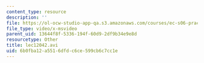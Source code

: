 ```yaml
---
content_type: resource
description: ''
file: https://ol-ocw-studio-app-qa.s3.amazonaws.com/courses/ec-s06-practical-electronics-fall-2004/6b0fba12a5516dfdc6ce599cb6c7cc1e_lec12042.avi
file_type: video/x-msvideo
parent_uid: 13644f8f-5336-194f-60d9-2df9b34e9e8d
resourcetype: Other
title: lec12042.avi
uid: 6b0fba12-a551-6dfd-c6ce-599cb6c7cc1e
---
```


